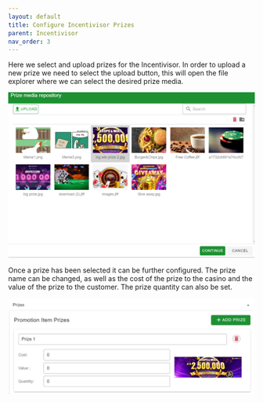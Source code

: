 ```yaml
---
layout: default
title: Configure Incentivisor Prizes
parent: Incentivisor
nav_order: 3
---
```


Here we select and upload prizes for the Incentivisor. In order to upload a new prize we need to select the upload button, this will open the file explorer where we can select the desired prize media.

<img src="\img\Promotions\IncentivisorPrizes.png" alt="">

Once a prize has been selected it can be further configured. The prize name can be changed, as well as the cost of the prize to the casino and the value of the prize to the customer. The prize quantity can also be set. 

<img src="\img\Promotions\IncentivisorPrizeDetails.png" alt="">